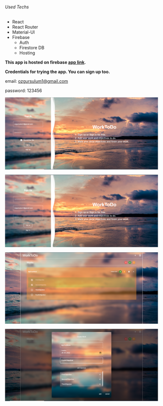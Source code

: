 ###### Used Techs
- React
- React Router
- Material-UI
- Firebase
  - Auth
  - Firestore DB
  - Hosting

**This app is hosted on firebase [app link](https://signify-223f9.web.app/).**

**Credentials for trying the app. You can sign up too.**

email: ozgursulum1@gmail.com

password: 123456


![Sign In](/src/assets/SignIn.PNG)

![Sign Up](/src/assets/SignUp.PNG)

![Works](/src/assets/Works.PNG)

![Adding Work](/src/assets/AddingWork.PNG)
